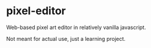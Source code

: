 # pixel-editor

Web-based pixel art editor in relatively vanilla javascript.

Not meant for actual use, just a learning project.
